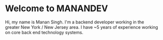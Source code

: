 # Welcome to MANANDEV

Hi, my name is Manan Singh. I'm a backend developer working in the greater New York / New Jersey area. I have ~5 years of experience working on core back end technology systems.

